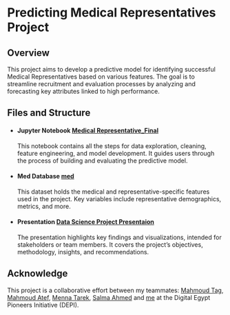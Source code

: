 # Predicting Medical Representatives Project
## Overview
This project aims to develop a predictive model for identifying successful Medical Representatives based on various features. The goal is to streamline recruitment and evaluation processes by analyzing and forecasting key attributes linked to high performance.
## Files and Structure
* #### Jupyter Notebook [Medical Representative_Final](https://github.com/omar25599/DS-projects/blob/main/predicting%20medical%20representatives/Medical%20Representative_Final.ipynb)
  This notebook contains all the steps for data exploration, cleaning, feature engineering, and model development. It guides users through the process of building and evaluating the predictive model.
* #### Med Database [med](https://github.com/omar25599/DS-projects/blob/main/predicting%20medical%20representatives/med.db)
  This dataset holds the medical and representative-specific features used in the project. Key variables include representative demographics, metrics, and more.
* #### Presentation [Data Science Project Presentaion](https://github.com/omar25599/DS-projects/blob/main/predicting%20medical%20representatives/Data%20Science%20Project%20Presentaion.pptx)
  The presentation highlights key findings and visualizations, intended for stakeholders or team members. It covers the project’s objectives, methodology, insights, and recommendations.
## Acknowledge
This project is a collaborative effort between my teammates: [Mahmoud Tag](https://www.linkedin.com/in/mahmoud-tag/), [Mahmoud Atef](https://www.linkedin.com/in/mahmoud-attef/), [Menna Tarek](https://www.linkedin.com/in/menna-tarek204/), [Salma Ahmed](https://www.linkedin.com/in/salma-ahmed-hamdy-10a764268/) and [me](https://www.linkedin.com/in/omar-a-elfeky-202b08216/) at the Digital Egypt Pioneers Initiative (DEPI).
